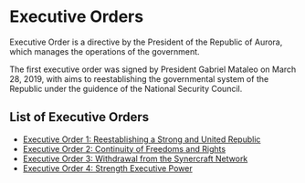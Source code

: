 # Executive Orders
Executive Order is a directive by the President of the Republic of Aurora, which manages the operations of the government.

The first executive order was signed by President Gabriel Mataleo on March 28, 2019, with aims to reestablishing the governmental system of the Republic under the guidence of the National Security Council.

## List of Executive Orders
- [Executive Order 1: Reestablishing a Strong and United Republic](https://github.com/auroric-platform/legal-databse/tree/main/Executive%20Orders/Executive%20Order%201)
- [Executive Order 2: Continuity of Freedoms and Rights](https://github.com/auroric-platform/legal-databse/tree/main/Executive%20Orders/Executive%20Order%202)
- [Executive Order 3: Withdrawal from the Synercraft Network](https://github.com/auroric-platform/legal-databse/tree/main/Executive%20Orders/Executive%20Order%203)
- [Executive Order 4: Strength Executive Power](https://github.com/auroric-platform/legal-databse/tree/main/Executive%20Orders/Executive%20Order%204)
